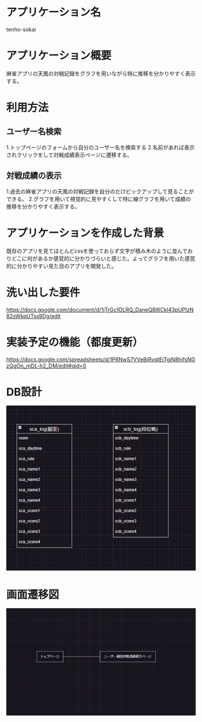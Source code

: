 # アプリケーション名

tenho-sokai

# アプリケーション概要

麻雀アプリの天鳳の対戦記録をグラフを用いながら特に推移を分かりやすく表示する。

# 利用方法

## ユーザー名検索
1.トップページのフォームから自分のユーザー名を検索する
2.名前があれば表示されクリックをして対戦成績表示ページに遷移する。

##  対戦成績の表示
1.過去の麻雀アプリの天鳳の対戦記録を自分のだけピックアップして見ることができる。
2.グラフを用いて視覚的に見やすくして特に線グラフを用いて成績の推移を分かりやすく表示する。
# アプリケーションを作成した背景
既存のアプリを見てほとんどcssを使っておらず文字が積み木のように並んでおりどこに何があるか感覚的に分かりづらいと感じた。よってグラフを用いた感覚的に分かりやすい見た目のアプリを開発した。

# 洗い出した要件
https://docs.google.com/document/d/1jTrGc1OLRQ_DaneQ8I6Ckl43pUPIzN82sWkqUTss9Dg/edit

# 実装予定の機能（都度更新）
https://docs.google.com/spreadsheets/d/1P6NwS7VVeBjRvqtEiTgiN8hifsNGzQgOn_mDL-h2_DM/edit#gid=0
# DB設計

<img src="app/assets/images/52ce49407ce7f02318a99f6d1c610bdb.png" alt="DB設計">

# 画面遷移図

<img src="app/assets/images/bf8450a32766daf80fafacd827bdda13.png" alt="画面遷移図">